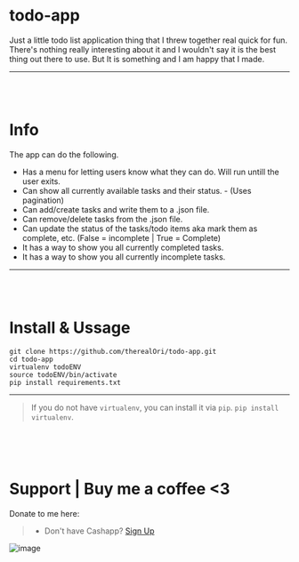 # todo-app
Just a little todo list application thing that I threw together real quick for fun. There's nothing really interesting about it and I wouldn't say it is the best thing out there to use. But It is something and I am happy that I made.
__ __
 
 <br>
 <br>

# Info
The app can do the following.
  - Has a menu for letting users know what they can do. Will run untill the user exits.
  - Can show all currently available tasks and their status. - (Uses pagination)
  - Can add/create tasks and write them to a .json file.
  - Can remove/delete tasks from the .json file.
  - Can update the status of the tasks/todo items aka mark them as complete, etc. (False = incomplete | True = Complete)
  - It has a way to show you all currently completed tasks.
  - It has a way to show you all currently incomplete tasks.
__ __

<br>
<br>

# Install & Ussage

```
git clone https://github.com/therealOri/todo-app.git
cd todo-app
virtualenv todoENV
source todoENV/bin/activate
pip install requirements.txt
```
__ __
> If you do not have `virtualenv`, you can install it via `pip`. `pip install virtualenv`.


<br>
<br>
<br>


# Support  |  Buy me a coffee <3
Donate to me here:
> - Don't have Cashapp? [Sign Up](https://cash.app/app/TKWGCRT)

![image](https://user-images.githubusercontent.com/45724082/158000721-33c00c3e-68bb-4ee3-a2ae-aefa549cfb33.png)
